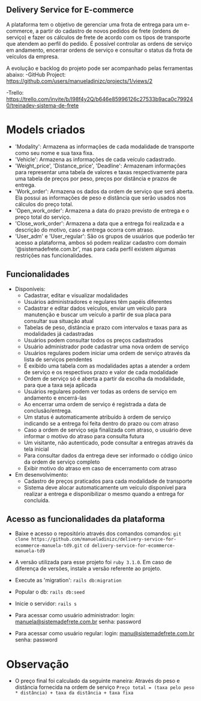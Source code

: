 ## Delivery Service for E-commerce

A plataforma tem o objetivo de gerenciar uma frota de entrega para um e-commerce, a partir do cadastro de novos pedidos de frete (ordens de serviço) e fazer os cálculos de frete de acordo com os tipos de transporte que atendem ao perfil do pedido. É possível controlar as ordens de serviço em andamento, encerrar ordens de serviço e consultar o status da frota de veículos da empresa.

A evolução e backlog do projeto pode ser acompanhado pelas ferramentas abaixo:
-GitHub Project: https://github.com/users/manueladinizc/projects/1/views/2

-Trello: https://trello.com/invite/b/I98f4y2Q/b646e85996126c27533b9aca0c799240/treinadev-sistema-de-frete 

# Models criados

* 'Modality': Armazena as informações de cada modalidade de transporte como seu nome e sua taxa fixa.
* 'Vehicle': Armazena as informações de cada veículo cadastrado.
* 'Weight_price', 'Distance_price', 'Deadline': Armazenam informações para representar uma tabela de valores e taxas respectivamente para uma tabela de preços por peso, preços por distância e prazos de entrega.
* 'Work_order': Armazena os dados da ordem de serviço que será aberta. Ela possui as informações de peso e distância que serão usados nos cálculos do preço total.
* 'Open_work_order': Armazena a data do prazo previsto de entrega e o preço total do serviço.
* 'Close_work_order': Armazena a data que a entrega foi realizada e a descrição do motivo, caso a entrega ocorra com atraso.
* 'User_adm' e 'User_regular': São os grupos de usuários que poderão ter acesso a plataforma, ambos só podem realizar cadastro com domain '@sistemadefrete.com.br', mas para cada perfil existem algumas restrições nas funcionalidades.

## Funcionalidades
 
* Disponíveis:  
    - Cadastrar, editar e visualizar modalidades
    - Usuários administradores e regulares têm papéis diferentes
    - Cadastrar e editar dados veículos, enviar um veículo para manutenção e buscar um veículo a partir de sua placa para consultar sua situação atual
    - Tabelas de peso, distância e prazo com intervalos e taxas para as modalidades já cadastradas
    - Usuários podem consultar todos os preços cadastrados
    - Usuário administrador pode cadastrar uma nova ordem de serviço
    - Usuários regulares podem iniciar uma ordem de serviço através da lista de serviços pendentes
    - É exibido uma tabela com as modalidades aptas a atender a ordem de serviço e os respectivos prazo e valor de cada modalidade
    - Ordem de serviço só é aberta a partir da escolha da modalidade, para que a taxa seja aplicada
    - Usuários regulares podem ver todas as ordens de serviço em andamento e encerrá-las
    - Ao encerrar uma ordem de serviço é registrada a data de conclusão/entrega.
    - Um status é automaticamente atribuído à ordem de serviço indicando se a entrega foi feita dentro do prazo ou com atraso
    - Caso a ordem de serviço seja finalizada com atraso, o usuário deve informar o motivo do atraso para consulta futura
    - Um visitante, não autenticado, pode consultar a entregas através da tela inicial
    - Para consultar dados da entrega deve ser informado o código único da ordem de serviço completo
    - Exibir motivo do atraso em caso de encerramento com atraso
* Em desenvolvimento:
    - Cadastro de preços praticados para cada modalidade de transporte
    - Sistema deve alocar automaticamente um veículo disponível para realizar a entrega e disponibilizar o mesmo quando a entrega for concluída.

 

## Acesso as funcionalidades da plataforma

* Baixe e acesso o repositório através dos comandos comandos:
`git clone https://github.com/manueladinizc/delivery-service-for-ecommerce-manuela-td9.git`
`cd delivery-service-for-ecommerce-manuela-td9`

* A versão utilizada para esse projeto foi `ruby 3.1.0`. Em caso de diferença de versões, instale a versão referente ao projeto. 

* Execute as 'migration':
`rails db:migration`

* Popular o db:
`rails db:seed`

* Inicie o servidor:
`rails s`

* Para acessar como usuário administrador:
    login: manuela@sistemadefrete.com.br
    senha: password

* Para acessar como usuário regular:
        login: manu@sistemadefrete.com.br
        senha: password

# Observação

* O preço final foi calculado da seguinte maneira:
     Através do peso e distância fornecida na ordem de serviço
    `Preço total = (taxa pelo peso * distância) + taxa da distância + taxa fixa`